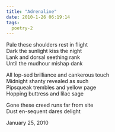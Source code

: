 ```yaml
---
title: "Adrenaline"
date: 2010-1-26 06:19:14
tags:
  poetry-2
---
```



Pale these shoulders rest in flight  
 Dark the sunlight kiss the night  
 Lank and dorsal seething rank  
 Until the mudhour mishap dank

All lop-sed brilliance and cankerous touch  
 Midnight shanty revealed as such  
 Pipsqueak trembles and yellow page  
 Hopping buttress and lilac sage

Gone these creed runs far from site  
 Dust en-sequent dares delight

January 25, 2010


